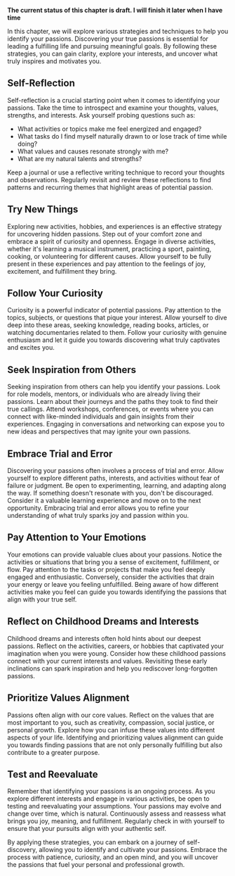 **The current status of this chapter is draft. I will finish it later when I have time**

In this chapter, we will explore various strategies and techniques to help you identify your passions. Discovering your true passions is essential for leading a fulfilling life and pursuing meaningful goals. By following these strategies, you can gain clarity, explore your interests, and uncover what truly inspires and motivates you.

Self-Reflection
---------------

Self-reflection is a crucial starting point when it comes to identifying your passions. Take the time to introspect and examine your thoughts, values, strengths, and interests. Ask yourself probing questions such as:

* What activities or topics make me feel energized and engaged?
* What tasks do I find myself naturally drawn to or lose track of time while doing?
* What values and causes resonate strongly with me?
* What are my natural talents and strengths?

Keep a journal or use a reflective writing technique to record your thoughts and observations. Regularly revisit and review these reflections to find patterns and recurring themes that highlight areas of potential passion.

Try New Things
--------------

Exploring new activities, hobbies, and experiences is an effective strategy for uncovering hidden passions. Step out of your comfort zone and embrace a spirit of curiosity and openness. Engage in diverse activities, whether it's learning a musical instrument, practicing a sport, painting, cooking, or volunteering for different causes. Allow yourself to be fully present in these experiences and pay attention to the feelings of joy, excitement, and fulfillment they bring.

Follow Your Curiosity
---------------------

Curiosity is a powerful indicator of potential passions. Pay attention to the topics, subjects, or questions that pique your interest. Allow yourself to dive deep into these areas, seeking knowledge, reading books, articles, or watching documentaries related to them. Follow your curiosity with genuine enthusiasm and let it guide you towards discovering what truly captivates and excites you.

Seek Inspiration from Others
----------------------------

Seeking inspiration from others can help you identify your passions. Look for role models, mentors, or individuals who are already living their passions. Learn about their journeys and the paths they took to find their true callings. Attend workshops, conferences, or events where you can connect with like-minded individuals and gain insights from their experiences. Engaging in conversations and networking can expose you to new ideas and perspectives that may ignite your own passions.

Embrace Trial and Error
-----------------------

Discovering your passions often involves a process of trial and error. Allow yourself to explore different paths, interests, and activities without fear of failure or judgment. Be open to experimenting, learning, and adapting along the way. If something doesn't resonate with you, don't be discouraged. Consider it a valuable learning experience and move on to the next opportunity. Embracing trial and error allows you to refine your understanding of what truly sparks joy and passion within you.

Pay Attention to Your Emotions
------------------------------

Your emotions can provide valuable clues about your passions. Notice the activities or situations that bring you a sense of excitement, fulfillment, or flow. Pay attention to the tasks or projects that make you feel deeply engaged and enthusiastic. Conversely, consider the activities that drain your energy or leave you feeling unfulfilled. Being aware of how different activities make you feel can guide you towards identifying the passions that align with your true self.

Reflect on Childhood Dreams and Interests
-----------------------------------------

Childhood dreams and interests often hold hints about our deepest passions. Reflect on the activities, careers, or hobbies that captivated your imagination when you were young. Consider how these childhood passions connect with your current interests and values. Revisiting these early inclinations can spark inspiration and help you rediscover long-forgotten passions.

Prioritize Values Alignment
---------------------------

Passions often align with our core values. Reflect on the values that are most important to you, such as creativity, compassion, social justice, or personal growth. Explore how you can infuse these values into different aspects of your life. Identifying and prioritizing values alignment can guide you towards finding passions that are not only personally fulfilling but also contribute to a greater purpose.

Test and Reevaluate
-------------------

Remember that identifying your passions is an ongoing process. As you explore different interests and engage in various activities, be open to testing and reevaluating your assumptions. Your passions may evolve and change over time, which is natural. Continuously assess and reassess what brings you joy, meaning, and fulfillment. Regularly check in with yourself to ensure that your pursuits align with your authentic self.

By applying these strategies, you can embark on a journey of self-discovery, allowing you to identify and cultivate your passions. Embrace the process with patience, curiosity, and an open mind, and you will uncover the passions that fuel your personal and professional growth.
